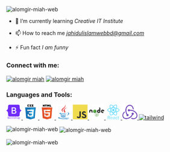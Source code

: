 
<p align="left"> <img src="https://komarev.com/ghpvc/?username=alomgir-miah-web&label=Profile%20views&color=0e75b6&style=flat" alt="alomgir-miah-web" /> </p>

- 🌱 I’m currently learning *Creative IT Institute*

- 📫 How to reach me *jahidulislamwebbd@gmail.com*

- ⚡ Fun fact *I am funny*

<h3 align="left">Connect with me:</h3>
<p align="left">
<a href="https://linkedin.com/in/alomgir miah" target="blank"><img align="center" src="https://raw.githubusercontent.com/rahuldkjain/github-profile-readme-generator/master/src/images/icons/Social/linked-in-alt.svg" alt="alomgir miah" height="30" width="40" /></a>
<a href="https://fb.com/alomgir miah" target="blank"><img align="center" src="https://raw.githubusercontent.com/rahuldkjain/github-profile-readme-generator/master/src/images/icons/Social/facebook.svg" alt="alomgir miah" height="30" width="40" /></a>
</p>

<h3 align="left">Languages and Tools:</h3>
<p align="left"> <a href="https://getbootstrap.com" target="_blank" rel="noreferrer"> <img src="https://raw.githubusercontent.com/devicons/devicon/master/icons/bootstrap/bootstrap-plain-wordmark.svg" alt="bootstrap" width="40" height="40"/> </a> <a href="https://www.w3schools.com/css/" target="_blank" rel="noreferrer"> <img src="https://raw.githubusercontent.com/devicons/devicon/master/icons/css3/css3-original-wordmark.svg" alt="css3" width="40" height="40"/> </a> <a href="https://www.w3.org/html/" target="_blank" rel="noreferrer"> <img src="https://raw.githubusercontent.com/devicons/devicon/master/icons/html5/html5-original-wordmark.svg" alt="html5" width="40" height="40"/> </a> <a href="https://www.java.com" target="_blank" rel="noreferrer"> <img src="https://raw.githubusercontent.com/devicons/devicon/master/icons/java/java-original.svg" alt="java" width="40" height="40"/> </a> <a href="https://developer.mozilla.org/en-US/docs/Web/JavaScript" target="_blank" rel="noreferrer"> <img src="https://raw.githubusercontent.com/devicons/devicon/master/icons/javascript/javascript-original.svg" alt="javascript" width="40" height="40"/> </a> <a href="https://nodejs.org" target="_blank" rel="noreferrer"> <img src="https://raw.githubusercontent.com/devicons/devicon/master/icons/nodejs/nodejs-original-wordmark.svg" alt="nodejs" width="40" height="40"/> </a> <a href="https://reactjs.org/" target="_blank" rel="noreferrer"> <img src="https://raw.githubusercontent.com/devicons/devicon/master/icons/react/react-original-wordmark.svg" alt="react" width="40" height="40"/> </a> <a href="https://redux.js.org" target="_blank" rel="noreferrer"> <img src="https://raw.githubusercontent.com/devicons/devicon/master/icons/redux/redux-original.svg" alt="redux" width="40" height="40"/> </a> <a href="https://tailwindcss.com/" target="_blank" rel="noreferrer"> <img src="https://www.vectorlogo.zone/logos/tailwindcss/tailwindcss-icon.svg" alt="tailwind" width="40" height="40"/> </a> </p>

<p><img align="left" src="https://github-readme-stats.vercel.app/api/top-langs?username=alomgir-miah-web&show_icons=true&locale=en&layout=compact" alt="alomgir-miah-web" /></p>

<p>&nbsp;<img align="center" src="https://github-readme-stats.vercel.app/api?username=alomgir-miah-web&show_icons=true&locale=en" alt="alomgir-miah-web" /></p>

<p><img align="center" src="https://github-readme-streak-stats.herokuapp.com/?user=alomgir-miah-web&" alt="alomgir-miah-web" /></p>
